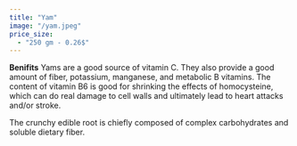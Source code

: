 ```yaml
---
title: "Yam"
image: "/yam.jpeg"
price_size:
  - "250 gm - 0.26$"
---
```


**Benifits**
Yams are a good source of vitamin C. They also provide a good amount of fiber, potassium, manganese, and metabolic B vitamins. The content of vitamin B6 is good for shrinking the effects of homocysteine, which can do real damage to cell walls and ultimately lead to heart attacks and/or stroke.

The crunchy edible root is chiefly composed of complex carbohydrates and soluble dietary fiber. 
